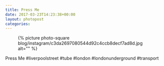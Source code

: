 ```yaml
---
title: Press Me
date: 2017-03-23T14:23:38+00:00
layout: photopost
categories:
---
```


<figure class="photo photo--square">
  {% picture photo-square blog/instagram/c3da2697080544d92c4ccb8decf7ad8d.jpg alt="" %}
</figure>

Press Me
#liverpoolstreet #tube #london #londonunderground #transport
